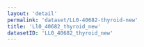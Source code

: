 ```yaml
---
layout: 'detail'
permalink: 'dataset/LL0-40682-thyroid-new'
title: 'Ll0_40682_thyroid_new'
datasetID: 'LL0_40682_thyroid_new'
---
```

